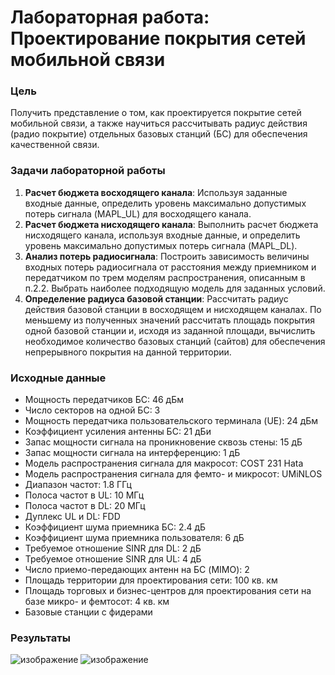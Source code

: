 # Лабораторная работа: Проектирование покрытия сетей мобильной связи

### Цель
Получить представление о том, как проектируется покрытие сетей мобильной связи, а также научиться рассчитывать радиус действия (радио покрытие) отдельных базовых станций (БС) для обеспечения качественной связи.

### Задачи лабораторной работы
1. **Расчет бюджета восходящего канала**: Используя заданные входные данные, определить уровень максимально допустимых потерь сигнала (MAPL_UL) для восходящего канала.
2. **Расчет бюджета нисходящего канала**: Выполнить расчет бюджета нисходящего канала, используя входные данные, и определить уровень максимально допустимых потерь сигнала (MAPL_DL).
3. **Анализ потерь радиосигнала**: Построить зависимость величины входных потерь радиосигнала от расстояния между приемником и передатчиком по трем моделям распространения, описанным в п.2.2. Выбрать наиболее подходящую модель для заданных условий.
4. **Определение радиуса базовой станции**: Рассчитать радиус действия базовой станции в восходящем и нисходящем каналах. По меньшему из полученных значений рассчитать площадь покрытия одной базовой станции и, исходя из заданной площади, вычислить необходимое количество базовых станций (сайтов) для обеспечения непрерывного покрытия на данной территории.

### Исходные данные
- Мощность передатчиков БС: 46 дБм
- Число секторов на одной БС: 3
- Мощность передатчика пользовательского терминала (UE): 24 дБм
- Коэффициент усиления антенны БС: 21 дБи
- Запас мощности сигнала на проникновение сквозь стены: 15 дБ
- Запас мощности сигнала на интерференцию: 1 дБ
- Модель распространения сигнала для макросот: COST 231 Hata
- Модель распространения сигнала для фемто- и микросот: UMiNLOS
- Диапазон частот: 1.8 ГГц
- Полоса частот в UL: 10 МГц
- Полоса частот в DL: 20 МГц
- Дуплекс UL и DL: FDD
- Коэффициент шума приемника БС: 2.4 дБ
- Коэффициент шума приемника пользователя: 6 дБ
- Требуемое отношение SINR для DL: 2 дБ
- Требуемое отношение SINR для UL: 4 дБ
- Число приемо-передающих антенн на БС (MIMO): 2
- Площадь территории для проектирования сети: 100 кв. км
- Площадь торговых и бизнес-центров для проектирования сети на базе микро- и фемтосот: 4 кв. км
- Базовые станции с фидерами

### Результаты
![изображение](https://github.com/user-attachments/assets/dd3d135e-2c1b-4d06-8777-0fefa63a79b8)
![изображение](https://github.com/user-attachments/assets/fd1ed445-31f9-43f6-98c3-d7f9a0ed602f)

